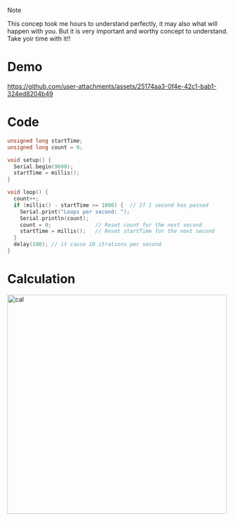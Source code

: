 >[!NOTE]
>This concep took me hours to understand perfectly, it may also what will happen with you. But it is very important and worthy concept to understand. Take yoir time with it!!


# Demo
https://github.com/user-attachments/assets/25174aa3-0f4e-42c1-bab1-324ed8204b49


# Code

``` CPP
unsigned long startTime;
unsigned long count = 0;

void setup() {
  Serial.begin(9600);
  startTime = millis();
}

void loop() {
  count++;
  if (millis() - startTime >= 1000) {  // If 1 second has passed
    Serial.print("Loops per second: ");
    Serial.println(count);
    count = 0;              // Reset count for the next second
    startTime = millis();   // Reset startTime for the next second
  }
  delay(100); // it cause 10 itrations per second
}
```

# Calculation
<img src="https://github.com/user-attachments/assets/472bf1b5-c8e1-43bc-b805-e00ee30d5eaf" alt="cal" width = 500>

